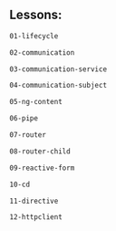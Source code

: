 ## Lessons:

```bash
01-lifecycle
```
```bash
02-communication
```
```bash
03-communication-service
```
```bash
04-communication-subject
```
```bash
05-ng-content
```
```bash
06-pipe
```
```bash
07-router
```
```bash
08-router-child
```
```bash
09-reactive-form
```
```bash
10-cd
```
```bash
11-directive
```
```bash
12-httpclient
```
























